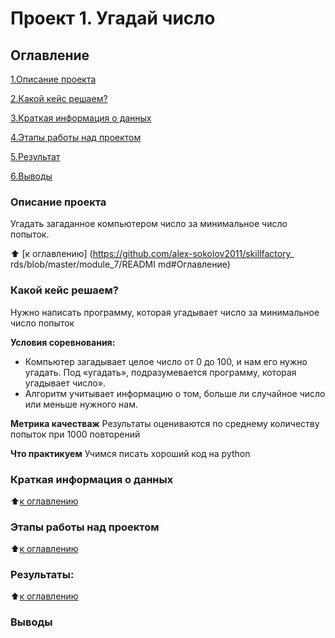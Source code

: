 # Проект 1. Угадай число

## Оглавление
 [1.Описание проекта](https://github.com/Givilion001/sf)

 [2.Какой кейс решаем?](https://github.com/Givilion001/sf/tree/main/My%20data%20science%20projects/project_1)

 [3.Краткая информация о данных](https://github.com/Givilion001/sf/blob/main/project_0/jupy.ipynb)

 [4.Этапы работы над проектом](https://github.com/Givilion001/sf/blob/main/My%20data%20science%20projects/project_0/game.py)
 
 [5.Результат](https://github.com/Givilion001/sf/blob/main/My%20data%20science%20projects/project_1/game_v.2.py)

 [6.Выводы](https://github.com/Givilion001/sf/blob/main/project_0/jupy.ipynb)

### Описание проекта
Угадать загаданное компьютером число за минимальное число попыток.

:arrow_up: [к оглавлению] (https://github.com/alex-sokolov2011/skillfactory_ rds/blob/master/module_7/READMI
md#Оглавление)

### Какой кейс решаем?
Нужно написать программу, которая угадывает число за минимальное число попыток

**Условия соревнования:**
- Компьютер загадывает целое число от 0 до 100, и нам его нужно угадать. Под «угадать», подразумевается программу, которая угадывает число».
- Алгоритм учитывает информацию о том, больше ли случайное число или меньше нужного нам.

**Метрика качестваж**
Результаты оцениваются по среднему количеству попыток при 1000 повторений

**Что практикуем**
Учимся писать хороший код на python


### Краткая информация о данных


:arrow_up:[к оглавлению](https://github.com/alex-sokolov2011/skillfactory_.rds/blob/master/module_7/README.md#0главление)


### Этапы работы над проектом


:arrow_up:[к оглавлению](https://github.com/alex-sokolov2011/skillfactory_rds/blob/master/module_7/README.md#0главление)


### Результаты:


:arrow_up:[к оглавлению](https://github.com/alex-sokolov2011/skillfactory_rds/blob/master/module_7/README.md#0главление)


### Выводы